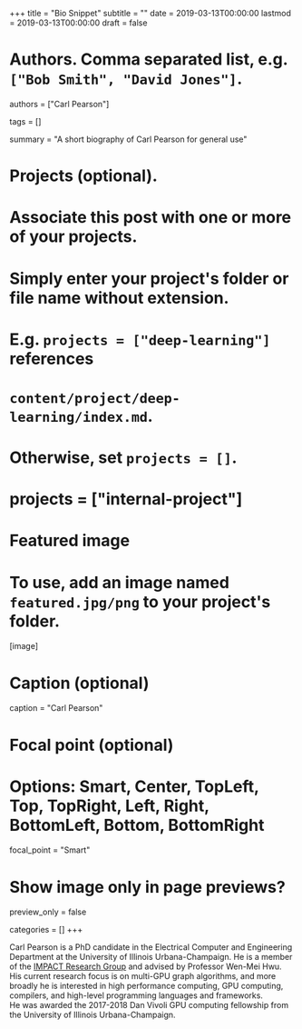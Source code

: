 +++
title = "Bio Snippet"
subtitle = ""
date = 2019-03-13T00:00:00
lastmod = 2019-03-13T00:00:00
draft = false

# Authors. Comma separated list, e.g. `["Bob Smith", "David Jones"]`.
authors = ["Carl Pearson"]

tags = []

summary = "A short biography of Carl Pearson for general use"

# Projects (optional).
#   Associate this post with one or more of your projects.
#   Simply enter your project's folder or file name without extension.
#   E.g. `projects = ["deep-learning"]` references 
#   `content/project/deep-learning/index.md`.
#   Otherwise, set `projects = []`.
# projects = ["internal-project"]

# Featured image
# To use, add an image named `featured.jpg/png` to your project's folder. 
[image]
  # Caption (optional)
  caption = "Carl Pearson"

  # Focal point (optional)
  # Options: Smart, Center, TopLeft, Top, TopRight, Left, Right, BottomLeft, Bottom, BottomRight
  focal_point = "Smart"

  # Show image only in page previews?
  preview_only = false


categories = []
+++

Carl Pearson is a PhD candidate in the Electrical Computer and Engineering Department at the University of Illinois Urbana-Champaign.
He is a member of the [IMPACT Research Group](http://impact.crhc.illinois.edu/) and advised by Professor Wen-Mei Hwu.
His current research focus is on multi-GPU graph algorithms, and more broadly he is interested in high performance computing, GPU computing, compilers, and high-level programming languages and frameworks.  
He was awarded the 2017-2018 Dan Vivoli  GPU computing fellowship from the University of Illinois Urbana-Champaign.

